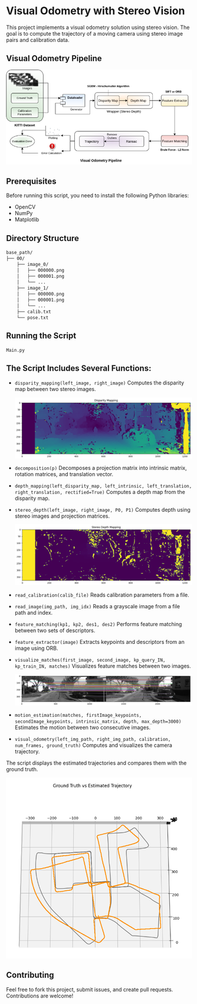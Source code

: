 # Visual Odometry with Stereo Vision

This project implements a visual odometry solution using stereo vision. The goal is to compute the trajectory of a moving camera using stereo image pairs and calibration data.

## Visual Odometry Pipeline

![Visual Odometry Pipeline](assets/pipeline.png)

## Prerequisites

Before running this script, you need to install the following Python libraries:

- OpenCV
- NumPy
- Matplotlib


## Directory Structure

```
base_path/
├── 00/
    ├── image_0/
    │   ├── 000000.png
    │   ├── 000001.png
    │   └── ...
    ├── image_1/
    │   ├── 000000.png
    │   ├── 000001.png
    │   └── ...
    ├── calib.txt
    └── pose.txt
```

## Running the Script

```
Main.py
```

## The Script Includes Several Functions:

- `disparity_mapping(left_image, right_image)`
  Computes the disparity map between two stereo images.

  ![Disparity Mapping](assets/disparity.png)

- `decomposition(p)`
  Decomposes a projection matrix into intrinsic matrix, rotation matrices, and translation vector.

- `depth_mapping(left_disparity_map, left_intrinsic, left_translation, right_translation, rectified=True)`
  Computes a depth map from the disparity map.

- `stereo_depth(left_image, right_image, P0, P1)`
  Computes depth using stereo images and projection matrices.

  ![Stereo Depth Mapping](assets/depth.png)

- `read_calibration(calib_file)`
  Reads calibration parameters from a file.

- `read_image(img_path, img_idx)`
  Reads a grayscale image from a file path and index.

- `feature_matching(kp1, kp2, des1, des2)`
  Performs feature matching between two sets of descriptors.

- `feature_extractor(image)`
  Extracts keypoints and descriptors from an image using ORB.

- `visualize_matches(first_image, second_image, kp_query_IN, kp_train_IN, matches)`
  Visualizes feature matches between two images.

  ![ORB Match](assets/orb_match.png)

- `motion_estimation(matches, firstImage_keypoints, secondImage_keypoints, intrinsic_matrix, depth, max_depth=3000)`
  Estimates the motion between two consecutive images.

- `visual_odometry(left_img_path, right_img_path, calibration, num_frames, ground_truth)`
  Computes and visualizes the camera trajectory.

The script displays the estimated trajectories and compares them with the ground truth.

![Ground Truth vs Estimated Trajectory](assets/estim_00.png)

## Contributing

Feel free to fork this project, submit issues, and create pull requests. Contributions are welcome!

